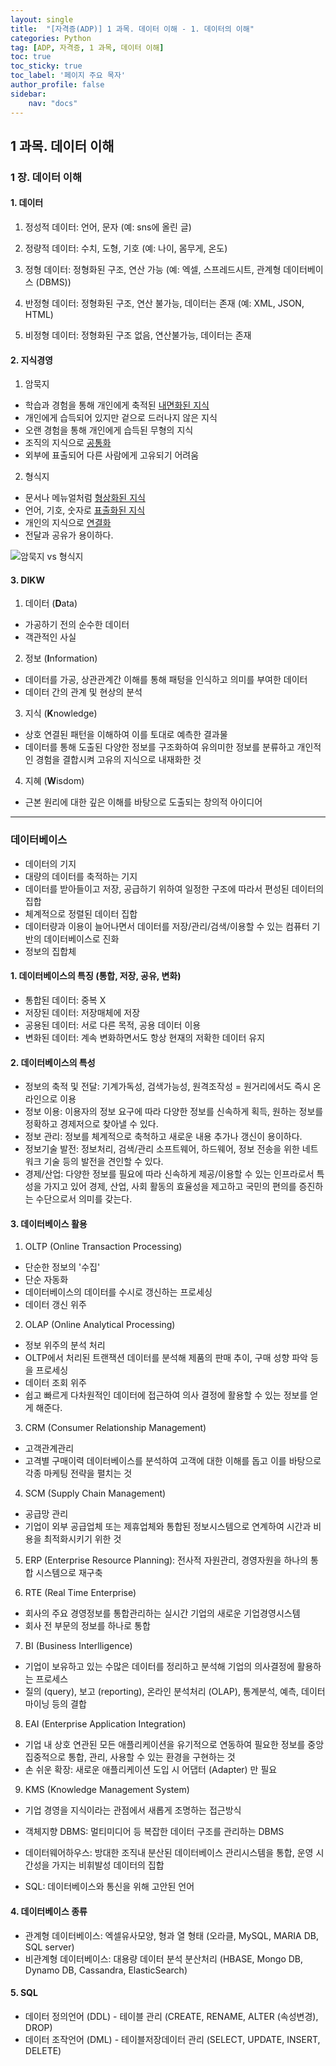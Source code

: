 ```yaml
---
layout: single
title:  "[자격증(ADP)] 1 과목. 데이터 이해 - 1. 데이터의 이해"
categories: Python
tag: [ADP, 자격증, 1 과목, 데이터 이해]
toc: true
toc_sticky: true
toc_label: '페이지 주요 목자'
author_profile: false
sidebar:
    nav: "docs"
---
```





## 1 과목. 데이터 이해

### 1 장. 데이터 이해
#### 1. 데이터
1) 정성적 데이터: 언어, 문자 (예: sns에 올린 글)

2) 정량적 데이터: 수치, 도형, 기호 (예: 나이, 몸무게, 온도)

3) 정형 데이터: 정형화된 구조, 연산 가능 (예: 엑셀, 스프레드시트, 관계형 데이터베이스 (DBMS))

4) 반정형 데이터: 정형화된 구조, 연산 불가능, 데이터는 존재 (예: XML, JSON, HTML)

5) 비정형 데이터: 정형화된 구조 없음, 연산불가능, 데이터는 존재

#### 2. 지식경영
1) 암묵지
- 학습과 경험을 통해 개인에게 축적된 <u>내면화된 지식</u>
- 개인에게 습득되어 있지만 겉으로 드러나지 않은 지식
- 오랜 경험을 통해 개인에게 습득된 무형의 지식
- 조직의 지식으로 <u>공통화</u>
- 외부에 표출되어 다른 사람에게 고유되기 어려움

2) 형식지
- 문서나 메뉴얼처럼 <u>형상화된 지식</u>
- 언어, 기호, 숫자로 <u>표출화된 지식</u>
- 개인의 지식으로 <u>연결화</u>
- 전달과 공유가 용이하다.

![암묵지 vs  형식지](https://user-images.githubusercontent.com/104074491/167084224-776eddca-02ce-42e7-af84-d12ff6529f66.jpg)

#### 3. DIKW
1) 데이터 (**D**ata)
- 가공하기 전의 순수한 데이터
- 객관적인 사실

2) 정보 (**I**nformation)
- 데이터를 가공, 상관관계간 이해를 통해 패텅을 인식하고 의미를 부여한 데이터
- 데이터 간의 관계 및 현상의 분석

3) 지식 (**K**nowledge)
- 상호 연결된 패턴을 이해하여 이를 토대로 예측한 결과물
- 데이터를 통해 도출된 다양한 정보를 구조화하여 유의미한 정보를 분류하고 개인적인 경험을 결합시켜 고유의 지식으로 내재화한 것

4) 지혜 (**W**isdom)
- 근본 원리에 대한 깊은 이해를 바탕으로 도출되는 창의적 아이디어

-------------

### 데이터베이스
- 데이터의 기지
- 대량의 데이터를 축적하는 기지
- 데이터를 받아들이고 저장, 공급하기 위하여 일정한 구조에 따라서 편성된 데이터의 집합
- 체계적으로 정렬된 데이터 집합
- 데이터량과 이용이 늘어나면서 데이터를 저장/관리/검색/이용할 수 있는 컴퓨터 기반의 데이터베이스로 진화
- 정보의 집합체

#### 1. 데이터베이스의 특징 (통합, 저장, 공유, 변화)
- 통합된 데이터: 중복 X
- 저장된 데이터: 저장매체에 저장
- 공용된 데이터: 서로 다른 목적, 공용 데이터 이용
- 변화된 데이터: 계속 변화하면서도 항상 현재의 저확한 데이터 유지

#### 2. 데이터베이스의 특성
- 정보의 축적 및 전달: 기계가독성, 검색가능성, 원격조작성 = 원거리에서도 즉시 온라인으로 이용
- 정보 이용: 이용자의 정보 요구에 따라 다양한 정보를 신속하게 획득, 원하는 정보를 정확하고 경제저으로 찾아낼 수 있다.
- 정보 관리: 정보를 체계적으로 축척하고 새로운 내용 추가나 갱신이 용이하다.
- 정보기술 발전: 정보처리, 검색/관리 소프트웨어, 하드웨어, 정보 전송을 위한 네트워크 기술 등의 발전을 견인할 수 있다.
- 경제/산업: 다양한 정보를 필요에 따라 신속하게 제공/이용할 수 있는 인프라로서 특성을 가지고 있어 경제, 산업, 사회 활동의 효율성을 제고하고 국민의 편의를 증진하는 수단으로서 의미를 갖는다.

#### 3. 데이터베이스 활용
1) OLTP (Online Transaction Processing)
- 단순한 정보의 '수집'
- 단순 자동화
- 데이터베이스의 데이터를 수시로 갱신하는 프로세싱
- 데이터 갱신 위주

2) OLAP (Online Analytical Processing)
- 정보 위주의 분석 처리
- OLTP에서 처리된 트랜잭션 데이터를 분석해 제품의 판매 추이, 구매 성향 파악 등을 프로세싱
- 데이터 조회 위주
- 쉽고 빠르게 다차원적인 데이터에 접근하여 의사 결정에 활용할 수 있는 정보를 얻게 해준다.

3) CRM (Consumer Relationship Management)
- 고객관계관리
- 고격별 구매이력 데이터베이스를 분석하여 고객에 대한 이해를 돕고 이를 바탕으로 각종 마케팅 전략을 펼치는 것

4) SCM (Supply Chain Management)
- 공급망 관리
- 기업이 외부 공급업체 또는 제휴업체와 통합된 정보시스템으로 연계하여 시간과 비용을 최적화시키기 위한 것

5) ERP (Enterprise Resource Planning): 전사적 자원관리, 경영자원을 하나의 통합 시스템으로 재구축

6) RTE (Real Time Enterprise)
- 회사의 주요 경영정보를 통합관리하는 실시간 기업의 새로운 기업경영시스템
- 회사 전 부문의 정보를 하나로 통합

7) BI (Business Interlligence)
- 기업이 보유하고 있는 수많은 데이터를 정리하고 분석해 기업의 의사결정에 활용하는 프로세스
- 질의 (query), 보고 (reporting), 온라인 분석처리 (OLAP), 통계분석, 예측, 데이터마이닝 등의 결합

8) EAI (Enterprise Application Integration)
- 기업 내 상호 연관된 모든 애플리케이션을 유기적으로 연동하여 필요한 정보를 중앙 집중적으로 통합, 관리, 사용할  수 있는 환경을 구현하는 것
- 손 쉬운 확장: 새로운 애플리케이션 도입 시 어댑터 (Adapter) 만 필요

9) KMS (Knowledge Management System)
- 기업 경영을 지식이라는 관점에서 새롭게 조명하는 접근방식

- 객체지향 DBMS: 멀티미디어 등 복잡한 데이터 구조를 관리하는 DBMS
- 데이터웨어하우스: 방대한 조직내 분산된 데이터베이스 관리시스템을 통합, 운영 시간성을 가지는 비휘발성 데이터의 집합
- SQL: 데이터베이스와 통신을 위해 고안된 언어

#### 4. 데이터베이스 종류
- 관계형 데이터베이스: 엑셀유사모양, 형과 열 형태 (오라클, MySQL, MARIA DB, SQL server)
- 비관계형 데이터베이스: 대용량 데이터 분석 분산처리 (HBASE, Mongo DB, Dynamo DB, Cassandra, ElasticSearch)

#### 5. SQL
- 데이터 정의언어 (DDL) - 테이블 관리 (CREATE, RENAME, ALTER (속성변경), DROP)
- 데이터 조작언어 (DML) - 테이블저장데이터 관리 (SELECT, UPDATE, INSERT, DELETE)
